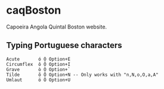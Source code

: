# caqBoston
Capoeira Angola Quintal Boston website.

## Typing Portuguese characters
	Acute		ó Ó	Option+E  
	Circumflex	ô Ô	Option+I  
	Grave		ò Ò	Option+`  
	Tilde		õ Õ	Option+N -- Only works with "n,N,o,O,a,A"
	Umlaut		ö Ö	Option+U 
